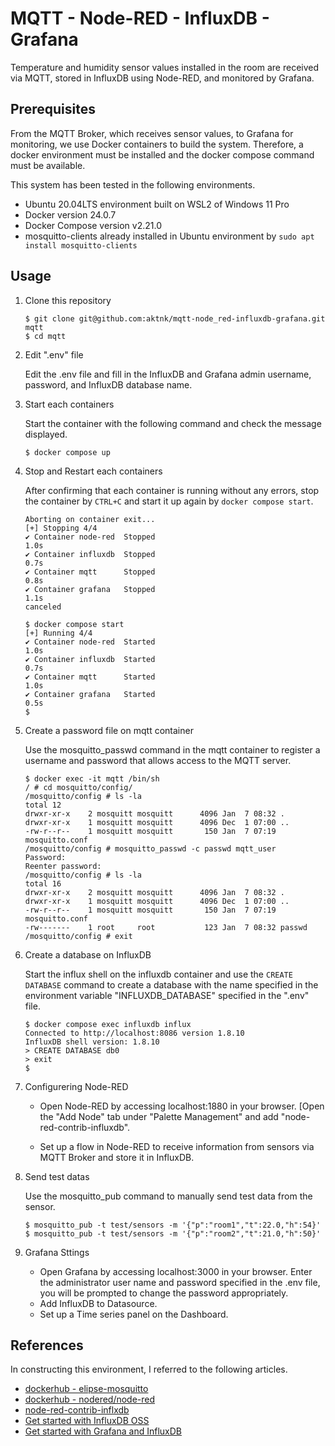 # MQTT - Node-RED - InfluxDB - Grafana

Temperature and humidity sensor values installed in the room are received via MQTT, stored in InfluxDB using Node-RED, and monitored by Grafana.

## Prerequisites

From the MQTT Broker, which receives sensor values, to Grafana for monitoring, we use Docker containers to build the system.
Therefore, a docker environment must be installed and the docker compose command must be available.

This system has been tested in the following environments.
* Ubuntu 20.04LTS environment built on WSL2 of Windows 11 Pro
* Docker version 24.0.7
* Docker Compose version v2.21.0
* mosquitto-clients already installed in Ubuntu environment by `sudo apt install mosquitto-clients`

## Usage

1. Clone this repository

    ```
    $ git clone git@github.com:aktnk/mqtt-node_red-influxdb-grafana.git mqtt
    $ cd mqtt
    ```

1. Edit ".env" file

    Edit the .env file and fill in the InfluxDB and Grafana admin username, password, and InfluxDB database name.

1. Start each containers

    Start the container with the following command and check the message displayed.

    ```
    $ docker compose up
    ```

1. Stop and Restart each containers

    After confirming that each container is running without any errors, stop the container by `CTRL+C` and start it up again by `docker compose start`.

    ```
    Aborting on container exit...
    [+] Stopping 4/4
    ✔ Container node-red  Stopped                                                                                1.0s
    ✔ Container influxdb  Stopped                                                                                0.7s
    ✔ Container mqtt      Stopped                                                                                0.8s
    ✔ Container grafana   Stopped                                                                                1.1s
    canceled

    $ docker compose start
    [+] Running 4/4
    ✔ Container node-red  Started                                                                                1.0s
    ✔ Container influxdb  Started                                                                                0.7s
    ✔ Container mqtt      Started                                                                                1.0s
    ✔ Container grafana   Started                                                                                0.5s
    $
    ```
1. Create a password file on mqtt container

    Use the mosquitto_passwd command in the mqtt container to register a username and password that allows access to the MQTT server.
    
    ```
    $ docker exec -it mqtt /bin/sh
    / # cd mosquitto/config/
    /mosquitto/config # ls -la
    total 12
    drwxr-xr-x    2 mosquitt mosquitt      4096 Jan  7 08:32 .
    drwxr-xr-x    1 mosquitt mosquitt      4096 Dec  1 07:00 ..
    -rw-r--r--    1 mosquitt mosquitt       150 Jan  7 07:19 mosquitto.conf
    /mosquitto/config # mosquitto_passwd -c passwd mqtt_user
    Password:
    Reenter password:
    /mosquitto/config # ls -la
    total 16
    drwxr-xr-x    2 mosquitt mosquitt      4096 Jan  7 08:32 .
    drwxr-xr-x    1 mosquitt mosquitt      4096 Dec  1 07:00 ..
    -rw-r--r--    1 mosquitt mosquitt       150 Jan  7 07:19 mosquitto.conf
    -rw-------    1 root     root           123 Jan  7 08:32 passwd
    /mosquitto/config # exit
    ```

1. Create a database on InfluxDB

    Start the influx shell on the influxdb container and use the `CREATE DATABASE` command to create a database with the name specified in the environment variable "INFLUXDB_DATABASE" specified in the ".env" file.

    ```
    $ docker compose exec influxdb influx
    Connected to http://localhost:8086 version 1.8.10
    InfluxDB shell version: 1.8.10
    > CREATE DATABASE db0
    > exit
    $
    ```

1. Configurering Node-RED

    * Open Node-RED by accessing localhost:1880 in your browser.
    [Open the "Add Node" tab under "Palette Management" and add "node-red-contrib-influxdb".

    * Set up a flow in Node-RED to receive information from sensors via MQTT Broker and store it in InfluxDB.

1. Send test datas

    Use the mosquitto_pub command to manually send test data from the sensor.

    ```
    $ mosquitto_pub -t test/sensors -m '{"p":"room1","t":22.0,"h":54}'
    $ mosquitto_pub -t test/sensors -m '{"p":"room2","t":21.0,"h":50}'
    
    ```

1.  Grafana Sttings

    * Open Grafana by accessing localhost:3000 in your browser.
    Enter the administrator user name and password specified in the .env file, you will be prompted to change the password appropriately.
    * Add InfluxDB to Datasource.
    * Set up a Time series panel on the Dashboard.


## References

In constructing this environment, I referred to the following articles.

* [dockerhub - elipse-mosquitto](https://hub.docker.com/_/eclipse-mosquitto)
* [dockerhub - nodered/node-red](https://hub.docker.com/r/nodered/node-red)
* [node-red-contrib-inflxdb](https://flows.nodered.org/node/node-red-contrib-influxdb)
* [Get started with InfluxDB OSS](https://docs.influxdata.com/influxdb/v1/introduction/get-started/)
* [Get started with Grafana and InfluxDB](https://grafana.com/docs/grafana/latest/getting-started/get-started-grafana-influxdb/#get-started-with-grafana-and-influxdb)